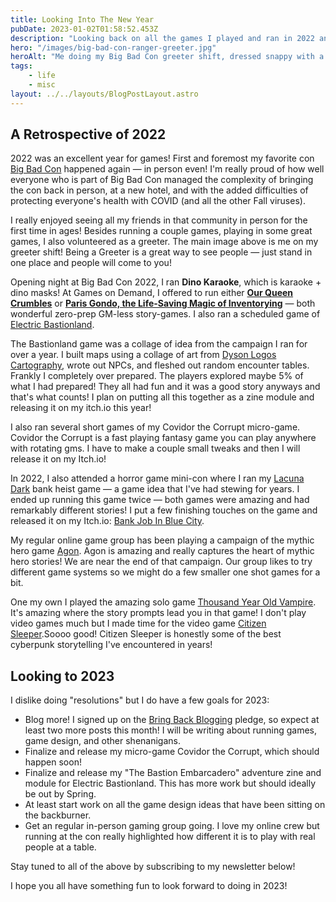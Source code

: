 ```yaml
---
title: Looking Into The New Year
pubDate: 2023-01-02T01:58:52.453Z
description: "Looking back on all the games I played and ran in 2022 and looking ahead to 2023!"
hero: "/images/big-bad-con-ranger-greeter.jpg"
heroAlt: "Me doing my Big Bad Con greeter shift, dressed snappy with a bowler, vest, tie, my yellow Ranger bandana, and a N95 mask."
tags: 
    - life
    - misc
layout: ../../layouts/BlogPostLayout.astro
---
```


## A Retrospective of 2022

2022 was an excellent year for games! First and foremost my favorite con [Big Bad Con](https://www.bigbadcon.com) happened again — in person even! I'm really proud of how well everyone who is part of Big Bad Con managed the complexity of bringing the con back in person, at a new hotel, and with the added difficulties of protecting everyone's health with COVID (and all the other Fall viruses).

I really enjoyed seeing all my friends in that community in person for the first time in ages! Besides running a couple games, playing in some great games, I also volunteered as a greeter. The main image above is me on my greeter shift! Being a Greeter is a great way to see people — just stand in one place and people will come to you!

Opening night at Big Bad Con 2022, I ran **Dino Karaoke**, which is karaoke + dino masks! At Games on Demand, I offered to run either [**Our Queen Crumbles**](https://blooperly.itch.io/our-queen-crumbles) or [**Paris Gondo, the Life-Saving Magic of Inventorying**](https://rolistespod.itch.io/paris-gondo) — both wonderful zero-prep GM-less story-games. I also ran a scheduled game of [Electric Bastionland](https://chrismcdee.itch.io/electric-bastionland).

The Bastionland game was a collage of idea from the campaign I ran for over a year. I built maps using a collage of art from [Dyson Logos Cartography](http://www.dysonlogos.com/), wrote out NPCs, and fleshed out random encounter tables. Frankly I completely over prepared. The players explored maybe 5% of what I had prepared! They all had fun and it was a good story anyways and that's what counts! I plan on putting all this together as a zine module and releasing it on my itch.io this year!

I also ran several short games of my Covidor the Corrupt micro-game. Covidor the Corrupt is a fast playing fantasy game you can play anywhere with rotating gms. I have to make a couple small tweaks and then I will release it on my Itch.io!

In 2022, I also attended a horror game mini-con where I ran my [Lacuna Dark](https://colinaut.itch.io/lacuna-dark) bank heist game — a game idea that I've had stewing for years. I ended up running this game twice — both games were amazing and had remarkably different stories! I put a few finishing touches on the game and released it on my Itch.io: [Bank Job In Blue City](https://colinaut.itch.io/bank-job-in-blue-city).

My regular online game group has been playing a campaign of the mythic hero game [Agon](http://agon-rpg.com/). Agon is amazing and really captures the heart of mythic hero stories! We are near the end of that campaign. Our group likes to try different game systems so we might do a few smaller one shot games for a bit.

One my own I played the amazing solo game [Thousand Year Old Vampire](https://thousandyearoldvampire.com/). It's amazing where the story prompts lead you in that game! I don't play video games much but I made time for the video game [Citizen Sleeper](https://www.fellowtraveller.games/citizen-sleeper).Soooo good! Citizen Sleeper is honestly some of the best cyberpunk storytelling I've encountered in years!

## Looking to 2023

I dislike doing "resolutions" but I do have a few goals for 2023:

  * Blog more! I signed up on the [Bring Back Blogging](https://bringback.blog/) pledge, so expect at least two more posts this month! I will be writing about running games, game design, and other shenanigans.
  * Finalize and release my micro-game Covidor the Corrupt, which should happen soon!
  * Finalize and release my "The Bastion Embarcadero" adventure zine and module for Electric Bastionland. This has more work but should ideally be out by Spring.
  * At least start work on all the game design ideas that have been sitting on the backburner.
  * Get an regular in-person gaming group going. I love my online crew but running at the con really highlighted how different it is to play with real people at a table.

Stay tuned to all of the above by subscribing to my newsletter below!

I hope you all have something fun to look forward to doing in 2023!




